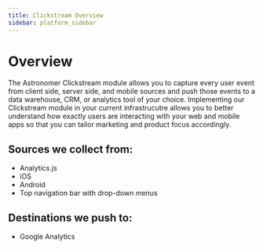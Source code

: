 ```yaml
---
title: Clickstream Overview
sidebar: platform_sidebar
---
```


# Overview

The Astronomer Clickstream module allows you to capture every user event from client side, server side, and mobile sources and push those events to a data warehouse, CRM, or analytics tool of your choice. Implementing our Clickstream module in your current infrastrucutre allows you to better understand how exactly users are interacting with your web and mobile apps so that you can tailor marketing and product focus accordingly.


## Sources we collect from:

* Analytics.js
* iOS
* Android
* Top navigation bar with drop-down menus

## Destinations we push to:

* Google Analytics
